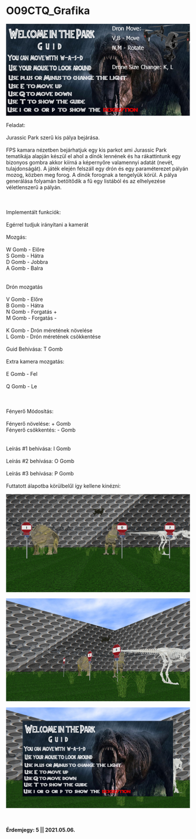# O09CTQ_Grafika
 
 ![alt text](https://github.com/marcibaumel/O09CTQ_Grafika/blob/main/feladat/textures/guides2.png "Title")
 
Feladat:
<br><br>
Jurassic Park szerű kis pálya bejárása.
<br><br>
FPS kamara nézetben bejárhatjuk egy kis parkot ami Jurassic Park tematikája alapján készül el ahol a dínók lennének és ha rákattintunk egy bizonyos gombra akkor kiírná a képernyőre valamennyi adatát (nevét, tulajdonságát). A játék elején felszáll egy drón és egy paraméterezet pályán mozog, közben meg forog. A dinók forognak a tengelyük körül. A pálya generálása folyamán betöltődik a fű egy listából és az elhelyezése véletlenszerű a pályán.
<br><br><br><br>
Implementált funkciók:
<br><br>
Egérrel tudjuk irányítani a kamerát
<br><br>
Mozgás:
<br><br> 
W Gomb  - Előre
<br>
S Gomb  - Hátra
<br>
D Gomb  - Jobbra
<br>
A Gomb  - Balra
<br>
<br><br>
Drón mozgatás
<br><br> 
V Gomb  - Előre
<br>
B Gomb  - Hátra
<br>
N Gomb  - Forgatás +
<br>
M Gomb  - Forgatás -
<br><br>
K Gomb  - Drón méretének növelése
<br>
L Gomb  - Drón méretének csökkentése
<br><br> 
Guid Behívása: T Gomb 
<br><br> 
Extra kamera mozgatás:
<br><br> 
E Gomb  - Fel
 <br><br>
Q Gomb  - Le
 <br><br><br><br>
Fényerő Módosítás:
 <br><br>
Fényerő növelése: + Gomb 
<br>
Fényerő csökkentés: - Gomb 
 <br>
 <br><br>
Leírás #1 behívása: I Gomb
<br><br>
Leírás #2 behívása: O Gomb 
<br><br>
Leírás #3 behívása: P Gomb 
 <br><br>
Futtatott álapotba körülbelűl így kellene kinézni:

 ![alt text](https://github.com/marcibaumel/O09CTQ_Grafika/blob/main/plusz/minta1.PNG "1")

 ![alt text](https://github.com/marcibaumel/O09CTQ_Grafika/blob/main/plusz/minta2.PNG "2")
 
 ![alt text](https://github.com/marcibaumel/O09CTQ_Grafika/blob/main/plusz/minta3.PNG "3")

<br><br>
<strong>Érdemjegy: 5  ||  2021.05.06.
